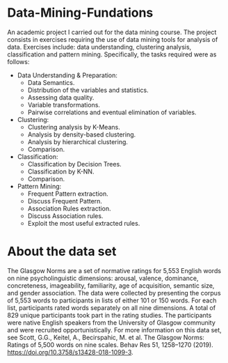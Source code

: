 # Data-Mining-Fundations
An academic project I carried out for the data mining course. The project consists in exercises requiring the use of data mining tools for analysis of data. Exercises include: data understanding, clustering analysis, classification and pattern mining. Specifically, the tasks required were as follows:
* Data Understanding & Preparation:
  - Data Semantics.
  - Distribution of the variables and statistics.
  - Assessing data quality.
  - Variable transformations.
  - Pairwise correlations and eventual elimination of variables.
* Clustering:
  - Clustering analysis by K-Means.
  - Analysis by density-based clustering.
  - Analysis by hierarchical clustering.
  - Comparison.
* Classification:
  - Classification by Decision Trees.
  - Classification by K-NN.
  - Comparison.
* Pattern Mining:
  - Frequent Pattern extraction.
  - Discuss Frequent Pattern.
  - Association Rules extraction.
  - Discuss Association rules.
  - Exploit the most useful extracted rules.

# About the data set
The Glasgow Norms are a set of normative ratings for 5,553 English words on nine psycholinguistic dimensions: arousal, valence, dominance, concreteness, imageability, familiarity, age of acquisition, semantic size, and gender association. The data were collected by presenting the corpus of 5,553 words to participants in lists of either 101 or 150 words. For each list, participants rated words separately on all nine dimensions. A total of 829 unique participants took part in the rating studies. The participants were native English speakers from the University of Glasgow community and were recruited opportunistically. For more information on this data set,  see Scott, G.G., Keitel, A., Becirspahic, M. et al. The Glasgow Norms: Ratings of 5,500 words on nine scales. Behav Res 51, 1258–1270 (2019). https://doi.org/10.3758/s13428-018-1099-3.
